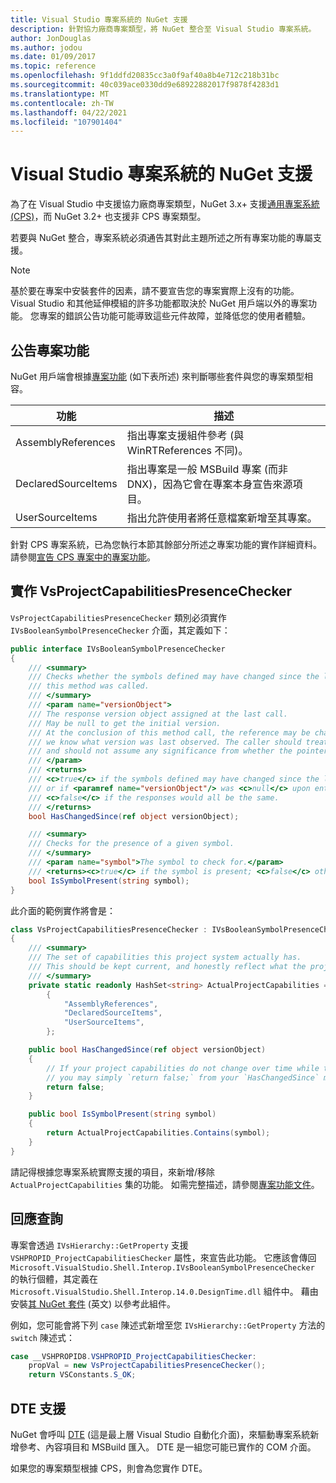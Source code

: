 ```yaml
---
title: Visual Studio 專案系統的 NuGet 支援
description: 針對協力廠商專案類型，將 NuGet 整合至 Visual Studio 專案系統。
author: JonDouglas
ms.author: jodou
ms.date: 01/09/2017
ms.topic: reference
ms.openlocfilehash: 9f1ddfd20835cc3a0f9af40a8b4e712c218b31bc
ms.sourcegitcommit: 40c039ace0330dd9e68922882017f9878f4283d1
ms.translationtype: MT
ms.contentlocale: zh-TW
ms.lasthandoff: 04/22/2021
ms.locfileid: "107901404"
---
```

# <a name="nuget-support-for-the-visual-studio-project-system"></a>Visual Studio 專案系統的 NuGet 支援

為了在 Visual Studio 中支援協力廠商專案類型，NuGet 3.x+ 支援[通用專案系統 (CPS)](https://github.com/Microsoft/VSProjectSystem/blob/master/doc/overview/intro.md)，而 NuGet 3.2+ 也支援非 CPS 專案類型。

若要與 NuGet 整合，專案系統必須通告其對此主題所述之所有專案功能的專屬支援。

> [!Note]
> 基於要在專案中安裝套件的因素，請不要宣告您的專案實際上沒有的功能。 Visual Studio 和其他延伸模組的許多功能都取決於 NuGet 用戶端以外的專案功能。 您專案的錯誤公告功能可能導致這些元件故障，並降低您的使用者體驗。

## <a name="advertise-project-capabilities"></a>公告專案功能

NuGet 用戶端會根據[專案功能](https://github.com/Microsoft/VSProjectSystem/blob/master/doc/overview/about_project_capabilities.md) (如下表所述) 來判斷哪些套件與您的專案類型相容。

| 功能 | 描述 |
| --- | --- |
| AssemblyReferences | 指出專案支援組件參考 (與 WinRTReferences 不同)。 |
| DeclaredSourceItems | 指出專案是一般 MSBuild 專案 (而非 DNX)，因為它會在專案本身宣告來源項目。 |
| UserSourceItems|指出允許使用者將任意檔案新增至其專案。 |

針對 CPS 專案系統，已為您執行本節其餘部分所述之專案功能的實作詳細資料。 請參閱[宣告 CPS 專案中的專案功能](https://github.com/Microsoft/VSProjectSystem/blob/master/doc/overview/about_project_capabilities.md#how-to-declare-project-capabilities-in-your-project)。

## <a name="implementing-vsprojectcapabilitiespresencechecker"></a>實作 VsProjectCapabilitiesPresenceChecker

`VsProjectCapabilitiesPresenceChecker` 類別必須實作 `IVsBooleanSymbolPresenceChecker` 介面，其定義如下：

```cs
public interface IVsBooleanSymbolPresenceChecker
{
    /// <summary>
    /// Checks whether the symbols defined may have changed since the last time
    /// this method was called.
    /// </summary>
    /// <param name="versionObject">
    /// The response version object assigned at the last call.
    /// May be null to get the initial version.
    /// At the conclusion of this method call, the reference may be changed so that on a subsequent call
    /// we know what version was last observed. The caller should treat this value as an opaque object,
    /// and should not assume any significance from whether the pointer changed or not.
    /// </param>
    /// <returns>
    /// <c>true</c> if the symbols defined may have changed since the last call to this method
    /// or if <paramref name="versionObject"/> was <c>null</c> upon entering this method.
    /// <c>false</c> if the responses would all be the same.
    /// </returns>
    bool HasChangedSince(ref object versionObject);

    /// <summary>
    /// Checks for the presence of a given symbol.
    /// </summary>
    /// <param name="symbol">The symbol to check for.</param>
    /// <returns><c>true</c> if the symbol is present; <c>false</c> otherwise.</returns>
    bool IsSymbolPresent(string symbol);
}
```

此介面的範例實作將會是：

```cs
class VsProjectCapabilitiesPresenceChecker : IVsBooleanSymbolPresenceChecker
{
    /// <summary>
    /// The set of capabilities this project system actually has.
    /// This should be kept current, and honestly reflect what the project can do.
    /// </summary>
    private static readonly HashSet<string> ActualProjectCapabilities = new HashSet<string>(StringComparer.OrdinalIgnoreCase)
        {
            "AssemblyReferences",
            "DeclaredSourceItems",
            "UserSourceItems",
        };

    public bool HasChangedSince(ref object versionObject)
    {
        // If your project capabilities do not change over time while the project is open,
        // you may simply `return false;` from your `HasChangedSince` method.
        return false;
    }

    public bool IsSymbolPresent(string symbol)
    {
        return ActualProjectCapabilities.Contains(symbol);
    }
}
```

請記得根據您專案系統實際支援的項目，來新增/移除 `ActualProjectCapabilities` 集的功能。 如需完整描述，請參閱[專案功能文件](https://github.com/Microsoft/VSProjectSystem/blob/master/doc/overview/project_capabilities.md)。

## <a name="responding-to-queries"></a>回應查詢

專案會透過 `IVsHierarchy::GetProperty` 支援 `VSHPROPID_ProjectCapabilitiesChecker` 屬性，來宣告此功能。 它應該會傳回 `Microsoft.VisualStudio.Shell.Interop.IVsBooleanSymbolPresenceChecker` 的執行個體，其定義在 `Microsoft.VisualStudio.Shell.Interop.14.0.DesignTime.dll` 組件中。 藉由安裝[其 NuGet 套件](https://www.nuget.org/packages/Microsoft.VisualStudio.Shell.Interop.14.0.DesignTime) \(英文\) 以參考此組件。

例如，您可能會將下列 `case` 陳述式新增至您 `IVsHierarchy::GetProperty` 方法的 `switch` 陳述式：

```cs
case __VSHPROPID8.VSHPROPID_ProjectCapabilitiesChecker:
    propVal = new VsProjectCapabilitiesPresenceChecker();
    return VSConstants.S_OK;
```

## <a name="dte-support"></a>DTE 支援

NuGet 會呼叫 [DTE](/dotnet/api/envdte.dte) (這是最上層 Visual Studio 自動化介面)，來驅動專案系統新增參考、內容項目和 MSBuild 匯入。 DTE 是一組您可能已實作的 COM 介面。

如果您的專案類型根據 CPS，則會為您實作 DTE。
